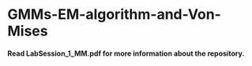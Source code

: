 # GMMs-EM-algorithm-and-Von-Mises
#### Read LabSession_1_MM.pdf for more information about the repository.
